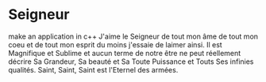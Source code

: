 # Seigneur
make an application in c++
J'aime le Seigneur de tout mon âme de tout mon coeu et de tout mon esprit du moins j'essaie de laimer ainsi. Il est Magnifique et Sublime et aucun terme de notre être ne peut réellement décrire Sa Grandeur, Sa beauté et Sa Toute Puissance et Touts Ses infinies qualités. Saint, Saint, Saint est l'Eternel des armées.

